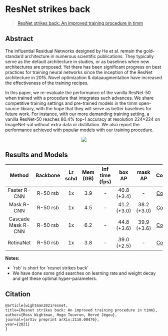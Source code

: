 # ResNet strikes back

> [ResNet strikes back: An improved training procedure in timm](https://arxiv.org/abs/2110.00476)

<!-- [OTHERS] -->

## Abstract

The influential Residual Networks designed by He et al. remain the gold-standard architecture in numerous scientific publications. They typically serve as the default architecture in studies, or as baselines when new architectures are proposed. Yet there has been significant progress on best practices for training neural networks since the inception of the ResNet architecture in 2015. Novel optimization & dataaugmentation have increased the effectiveness of the training recipes.

In this paper, we re-evaluate the performance of the vanilla ResNet-50 when trained with a procedure that integrates such advances. We share competitive training settings and pre-trained models in the timm open-source library, with the hope that they will serve as better baselines for future work. For instance, with our more demanding training setting, a vanilla ResNet-50 reaches 80.4% top-1 accuracy at resolution 224×224 on ImageNet-val without extra data or distillation. We also report the performance achieved with popular models with our training procedure.

<div align=center>
<img src="https://user-images.githubusercontent.com/12907710/149324625-4546a5a7-704f-406c-982f-0376a20d03d8.png"/>
</div>

## Results and Models

|       Method       | Backbone | Lr schd | Mem (GB) | Inf time (fps) |   box AP    |   mask AP   |                            Config                             |                                                                                                                                                                                                   Download                                                                                                                                                                                                   |
| :----------------: | :------: | :-----: | :------: | :------------: | :---------: | :---------: | :-----------------------------------------------------------: | :----------------------------------------------------------------------------------------------------------------------------------------------------------------------------------------------------------------------------------------------------------------------------------------------------------------------------------------------------------------------------------------------------------: |
|    Faster R-CNN    | R-50 rsb |   1x    |   3.9    |       -        | 40.8 (+3.4) |      -      |    [Config](./faster_rcnn_r50_fpn_rsb-pretrain_1x_coco.py)    |             [model](https://download.openmmlab.com/mmdetection/v2.0/resnet_strikes_back/faster_rcnn_r50_fpn_rsb-pretrain_1x_coco/faster_rcnn_r50_fpn_rsb-pretrain_1x_coco_20220113_162229-32ae82a9.pth) \| [log](https://download.openmmlab.com/mmdetection/v2.0/resnet_strikes_back/faster_rcnn_r50_fpn_rsb-pretrain_1x_coco/faster_rcnn_r50_fpn_rsb-pretrain_1x_coco_20220113_162229.log.json)             |
|     Mask R-CNN     | R-50 rsb |   1x    |   4.5    |       -        | 41.2 (+3.0) | 38.2 (+3.0) |     [Config](./mask_rcnn_r50_fpn_rsb-pretrain_1x_coco.py)     |                 [model](https://download.openmmlab.com/mmdetection/v2.0/resnet_strikes_back/mask_rcnn_r50_fpn_rsb-pretrain_1x_coco/mask_rcnn_r50_fpn_rsb-pretrain_1x_coco_20220113_174054-06ce8ba0.pth) \| [log](https://download.openmmlab.com/mmdetection/v2.0/resnet_strikes_back/mask_rcnn_r50_fpn_rsb-pretrain_1x_coco/mask_rcnn_r50_fpn_rsb-pretrain_1x_coco_20220113_174054.log.json)                 |
| Cascade Mask R-CNN | R-50 rsb |   1x    |   6.2    |       -        | 44.8 (+3.6) | 39.9 (+3.6) | [Config](./cascade_mask_rcnn_r50_fpn_rsb-pretrain_1x_coco.py) | [model](https://download.openmmlab.com/mmdetection/v2.0/resnet_strikes_back/cascade_mask_rcnn_r50_fpn_rsb-pretrain_1x_coco/cascade_mask_rcnn_r50_fpn_rsb-pretrain_1x_coco_20220113_193636-8b9ad50f.pth) \| [log](https://download.openmmlab.com/mmdetection/v2.0/resnet_strikes_back/cascade_mask_rcnn_r50_fpn_rsb-pretrain_1x_coco/cascade_mask_rcnn_r50_fpn_rsb-pretrain_1x_coco_20220113_193636.log.json) |
|     RetinaNet      | R-50 rsb |   1x    |   3.8    |       -        | 39.0 (+2.5) |      -      |     [Config](./retinanet_r50_fpn_rsb-pretrain_1x_coco.py)     |                 [model](https://download.openmmlab.com/mmdetection/v2.0/resnet_strikes_back/retinanet_r50_fpn_rsb-pretrain_1x_coco/retinanet_r50_fpn_rsb-pretrain_1x_coco_20220113_175432-bd24aae9.pth) \| [log](https://download.openmmlab.com/mmdetection/v2.0/resnet_strikes_back/retinanet_r50_fpn_rsb-pretrain_1x_coco/retinanet_r50_fpn_rsb-pretrain_1x_coco_20220113_175432.log.json)                 |

**Notes:**

- 'rsb' is short for 'resnet strikes back'
- We have done some grid searches on learning rate and weight decay and get these optimal hyper-parameters.

## Citation

```latex
@article{wightman2021resnet,
title={Resnet strikes back: An improved training procedure in timm},
author={Ross Wightman, Hugo Touvron, Hervé Jégou},
journal={arXiv preprint arXiv:2110.00476},
year={2021}
}
```
